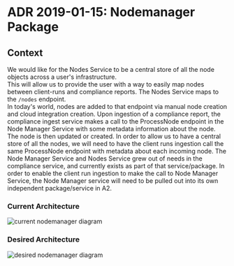 # ADR 2019-01-15: Nodemanager Package

## Context
We would like for the Nodes Service to be a central store of all the node objects across a user's infrastructure.  
This will allow us to provide the user with a way to easily map nodes between client-runs and compliance reports.
The Nodes Service maps to the `/nodes` endpoint.  
In today's world, nodes are added to that endpoint via manual node creation and cloud integration creation. Upon ingestion of a compliance report, the compliance ingest service makes a call to the ProcessNode endpoint in the Node Manager Service with some metadata information about the node.  The node is then updated or created.
In order to allow us to have a central store of all the nodes, we will need to have the client runs ingestion call the same ProcessNode endpoint with metadata about each incoming node.
The Node Manager Service and Nodes Service grew out of needs in the compliance service, and currently exists as part of that service/package. In order to enable the client run ingestion to make the call to Node Manager Service, the Node Manager service will need to be pulled out into its own independent package/service in A2.

### Current Architecture
![current nodemanager diagram](../images/current-nodemanager.png)

### Desired Architecture
![desired nodemanager diagram](../images/desired-nodemanager.png)


